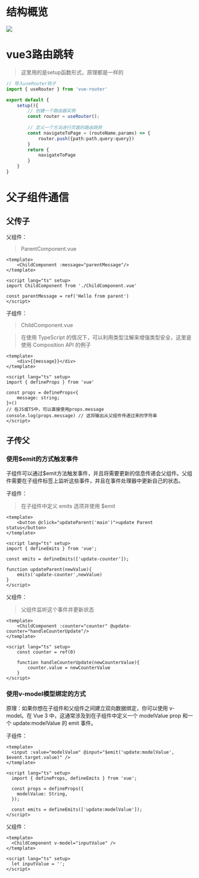 # 结构概览

![](https://educt-files.oss-cn-shenzhen.aliyuncs.com/3c1d9555-404f-4efe-8fd0-8deb563edc1c.png)

# vue3路由跳转

> 这里用的是setup函数形式，原理都是一样的

```typescript
// 导入useRouter钩子
import { useRouter } from 'vue-router'

export default {
    setup(){
        // 创建一个路由器实例
        const router = useRouter();
        
        // 定义一个方法进行页面的路由跳转
        const navigateToPage = (routeName,params) => {
            router.push({path:path,query:query})
        }
        return {
            navigateToPage
        }
    }
}
```

# 父子组件通信

## 父传子

父组件：

> ParentComponent.vue

```vue
<template>
	<ChildComponent :message="parentMessage"/>
</template>

<script lang="ts" setup>
import ChildComponent from './ChildComponent.vue'
    
const parentMessage = ref('Hello from parent')
</script>
```

子组件：

> ChildComponent.vue

> 在使用 TypeScript 的情况下，可以利用类型注解来增强类型安全，这里是使用 Composition API 的例子

```vue
<template>
	<div>{{message}}</div>
</template>

<script lang="ts" setup>
import { defineProps } from 'vue'
    
const props = defineProps<{
    message: string;
}>()
// 在JS或TS中，可以直接使用props.message
console.log(props.message) // 这将输出从父组件传递过来的字符串
</script>
```

## 子传父

### 使用$emit的方式触发事件

子组件可以通过$emit方法触发事件，并且将需要更新的信息传递会父组件。父组件需要在子组件标签上监听这些事件，并且在事件处理器中更新自己的状态。

子组件：

> 在子组件中定义 emits 选项并使用 $emit

```vue
<template>
	<button @click="updateParent('main')">update Parent status</button>
</template>

<script lang="ts" setup>
import { defineEmits } from 'vue';

const emits = defineEmits(['update-counter']);
    
function updateParent(newValue){
    emits('update-counter',newValue)
}
</script>
```

父组件：

> 父组件监听这个事件并更新状态

```vue
<template>
	<ChildComponent :counter="counter" @update-counter="handleCounterUpdate"/>
</template>

<script lang="ts" setup>
	const counter = ref(0)
    
    function handleCounterUpdate(newCounterValue){
        counter.value = newCounterValue
    }
</script>
```

### 使用v-model模型绑定的方式

原理：如果你想在子组件和父组件之间建立双向数据绑定，你可以使用 v-model。在 Vue 3 中，这通常涉及到在子组件中定义一个 modelValue prop 和一个 update:modelValue 的 emit 事件。

子组件：

```vue
<template>
  <input :value="modelValue" @input="$emit('update:modelValue', $event.target.value)" />
</template>

<script lang="ts" setup>
  import { defineProps, defineEmits } from 'vue';

  const props = defineProps({
    modelValue: String,
  });

  const emits = defineEmits(['update:modelValue']);
</script>
```

父组件：

```vue
<template>
  <ChildComponent v-model="inputValue" />
</template>

<script lang="ts" setup>
  let inputValue = '';
</script>
```

